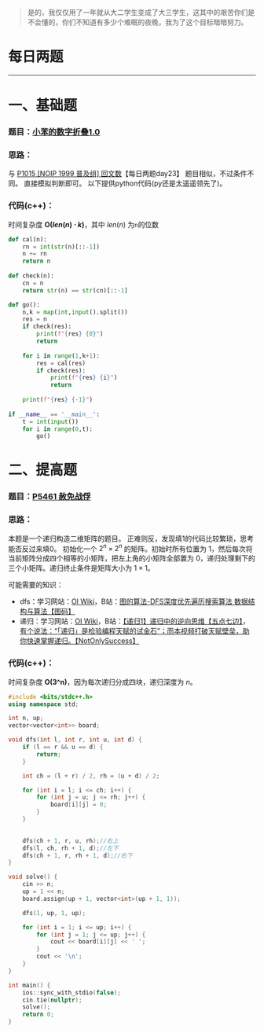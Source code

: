 >是的，我仅仅用了一年就从大二学生变成了大三学生，这其中的艰苦你们是不会懂的，你们不知道有多少个难眠的夜晚，我为了这个目标暗暗努力。

# 每日两题
---


# 一、基础题
### 题目：[小苯的数字折叠1.0](https://ac.nowcoder.com/acm/problem/300162)

### 思路：
与 [P1015 [NOIP 1999 普及组] 回文数](https://www.luogu.com.cn/problem/P1015)【每日两题day23】 题目相似，不过条件不同。
直接模拟判断即可。
以下提供python代码(py还是太遥遥领先了)。
### 代码(c++)：
时间复杂度 **O($len(n) \cdot k$)**，其中 $len(n)$ 为`n`的位数

```py
def cal(n):
    rn = int(str(n)[::-1])
    n += rn
    return n
    
def check(n):
    cn = n
    return str(n) == str(cn)[::-1]

def go():
    n,k = map(int,input().split())
    res = n
    if check(res):
        print(f"{res} {0}")
        return
    
    for i in range(1,k+1):
        res = cal(res)
        if check(res):
            print(f"{res} {i}")
            return
        
    print(f"{res} {-1}")
    
if __name__ == '__main__':
    t = int(input())
    for i in range(0,t):
        go()
```

# 二、提高题
### 题目：[P5461 赦免战俘](https://www.luogu.com.cn/problem/P5461)

### 思路：

本题是一个递归构造二维矩阵的题目。
正难则反，发现填1的代码比较繁琐，思考能否反过来填0。
初始化一个 $2^n \times 2^n$ 的矩阵。初始时所有位置为 $1$，然后每次将当前矩阵分成四个相等的小矩阵，把左上角的小矩阵全部置为 $0$，递归处理剩下的三个小矩阵。递归终止条件是矩阵大小为 $1 \times 1$。

可能需要的知识：
- dfs：学习网站：[OI Wiki](https://oi-wiki.org/search/dfs/)，B站：[图的算法-DFS深度优先遍历搜索算法 数据结构与算法【图码】](https://www.bilibili.com/video/BV17Y4UefEzs/?spm_id_from=333.337.search-card.all.click&vd_source=933c136d6897dbf20ff125fb1209208f)
- 递归：学习网站：[OI Wiki](https://oi-wiki.org/basic/divide-and-conquer/)，B站：[【递归1】递归中的逆向思维【五点七边】](https://www.bilibili.com/video/BV1214y157HG?spm_id_from=333.788.recommend_more_video.-1&vd_source=933c136d6897dbf20ff125fb1209208f)，[有个说法：“「递归」是检验编程天赋的试金石”；而本视频打破天赋壁垒，助你快速掌握递归。【NotOnlySuccess】](https://www.bilibili.com/video/BV1LiS1YSEgF/?spm_id_from=333.337.search-card.all.click&vd_source=933c136d6897dbf20ff125fb1209208f)

### 代码(c++)：
时间复杂度 **O(3^n)**，因为每次递归分成四块，递归深度为 $n$。

```cpp
#include <bits/stdc++.h>
using namespace std;

int n, up;
vector<vector<int>> board;

void dfs(int l, int r, int u, int d) {
    if (l == r && u == d) {
        return;
    }

    int ch = (l + r) / 2, rh = (u + d) / 2;

    for (int i = l; i <= ch; i++) {
        for (int j = u; j <= rh; j++) {
            board[i][j] = 0;
        }
    }

    
    dfs(ch + 1, r, u, rh);//右上
    dfs(l, ch, rh + 1, d);//左下
    dfs(ch + 1, r, rh + 1, d);//右下
}

void solve() {
    cin >> n;
    up = 1 << n;
    board.assign(up + 1, vector<int>(up + 1, 1));

    dfs(1, up, 1, up);

    for (int i = 1; i <= up; i++) {
        for (int j = 1; j <= up; j++) {
            cout << board[i][j] << ' ';
        }
        cout << '\n';
    }
}

int main() {
    ios::sync_with_stdio(false);
    cin.tie(nullptr);
    solve();
    return 0;
}
```

